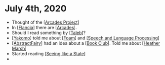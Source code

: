 # July 4th, 2020
- Thought of the [[Arcades Project]]
- In [[Flancia]] there are [[Arcades]].
- Should I read something by [[Taleb]]?
- [[Yakomo]] told me about [[Foam]] and [[Speech and Language Processing]]
- [[AbstractFairy]] had an idea about a [[Book Club]]. Told me about [[Heather Marsh]]
- Started reading [[Seeing like a State]]
- 

[//begin]: # "Autogenerated link references for markdown compatibility"
[Arcades Project]: ../arcades-project "Arcades Project"
[Flancia]: ../flancia "Flancia"
[Arcades]: ../arcades "Arcades"
[Taleb]: ../taleb "Taleb"
[Yakomo]: ../yakomo "Yakomo"
[Foam]: ../foam "Foam"
[Speech and Language Processing]: ../speech-and-language-processing "Speech and Language Processing"
[AbstractFairy]: ../abstractfairy "AbstractFairy"
[Book Club]: ../book-club "Book Club"
[Heather Marsh]: ../heather-marsh "Heather Marsh"
[Seeing like a State]: ../seeing-like-a-state "Seeing Like a State"
[//end]: # "Autogenerated link references"